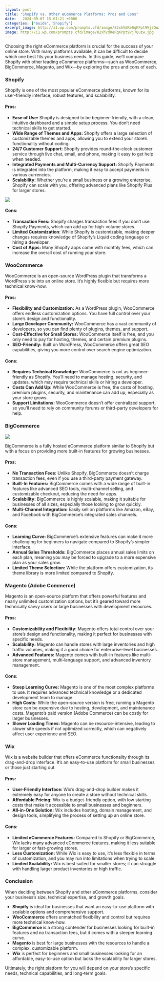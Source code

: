 ```yaml
---
layout: post
title: "Shopify vs. Other eCommerce Platforms: Pros and Cons"
date:   2024-09-07 15:01:21 +0000
categories: ['Guide','Shopify']
excerpt_image: http://i1.wp.com/prompts.cfd/image/82xhVdReRqKPpt9Vj7Quzw.jpg
image: http://i1.wp.com/prompts.cfd/image/82xhVdReRqKPpt9Vj7Quzw.jpg
---
```


Choosing the right eCommerce platform is crucial for the success of your online store. With many platforms available, it can be difficult to decide which one best fits your business needs. In this guide, we’ll compare Shopify with other leading eCommerce platforms—such as WooCommerce, BigCommerce, Magento, and Wix—by exploring the pros and cons of each.

### Shopify

Shopify is one of the most popular eCommerce platforms, known for its user-friendly interface, robust features, and scalability.

#### Pros:
- **Ease of Use:** Shopify is designed to be beginner-friendly, with a clean, intuitive dashboard and a simple setup process. You don’t need technical skills to get started.
- **Wide Range of Themes and Apps:** Shopify offers a large selection of customizable themes and apps, allowing you to extend your store’s functionality without coding.
- **24/7 Customer Support:** Shopify provides round-the-clock customer service through live chat, email, and phone, making it easy to get help when needed.
- **Integrated Payments and Multi-Currency Support:** Shopify Payments is integrated into the platform, making it easy to accept payments in various currencies.
- **Scalability:** Whether you’re a small business or a growing enterprise, Shopify can scale with you, offering advanced plans like Shopify Plus for larger stores.

![](http://i1.wp.com/prompts.cfd/image/82xhVdReRqKPpt9Vj7Quzw.jpg)

#### Cons:
- **Transaction Fees:** Shopify charges transaction fees if you don’t use Shopify Payments, which can add up for high-volume stores.
- **Limited Customization:** While Shopify is customizable, making deeper changes requires knowledge of Shopify’s Liquid coding language or hiring a developer.
- **Cost of Apps:** Many Shopify apps come with monthly fees, which can increase the overall cost of running your store.

### WooCommerce

WooCommerce is an open-source WordPress plugin that transforms a WordPress site into an online store. It’s highly flexible but requires more technical know-how.

#### Pros:
- **Flexibility and Customization:** As a WordPress plugin, WooCommerce offers endless customization options. You have full control over your store’s design and functionality.
- **Large Developer Community:** WooCommerce has a vast community of developers, so you can find plenty of plugins, themes, and support.
- **Cost-Effective for Small Stores:** WooCommerce itself is free, and you only need to pay for hosting, themes, and certain premium plugins.
- **SEO-Friendly:** Built on WordPress, WooCommerce offers great SEO capabilities, giving you more control over search engine optimization.

#### Cons:
- **Requires Technical Knowledge:** WooCommerce is not as beginner-friendly as Shopify. You’ll need to manage hosting, security, and updates, which may require technical skills or hiring a developer.
- **Costs Can Add Up:** While WooCommerce is free, the costs of hosting, premium plugins, security, and maintenance can add up, especially as your store grows.
- **Support Limitations:** WooCommerce doesn’t offer centralized support, so you’ll need to rely on community forums or third-party developers for help.

### BigCommerce

![](http://i1.wp.com/prompts.cfd/image/nSijJE06TpaTl9RPujmKkg.jpg)

BigCommerce is a fully hosted eCommerce platform similar to Shopify but with a focus on providing more built-in features for growing businesses.

#### Pros:
- **No Transaction Fees:** Unlike Shopify, BigCommerce doesn’t charge transaction fees, even if you use a third-party payment gateway.
- **Built-In Features:** BigCommerce comes with a wide range of built-in features like advanced SEO tools, multi-channel selling, and customizable checkout, reducing the need for apps.
- **Scalability:** BigCommerce is highly scalable, making it suitable for businesses of all sizes, especially those looking to grow quickly.
- **Multi-Channel Integration:** Easily sell on platforms like Amazon, eBay, and Facebook with BigCommerce’s integrated sales channels.

#### Cons:
- **Learning Curve:** BigCommerce’s extensive features can make it more challenging for beginners to navigate compared to Shopify’s simpler interface.
- **Annual Sales Thresholds:** BigCommerce places annual sales limits on each plan, meaning you may be forced to upgrade to a more expensive plan as your sales grow.
- **Limited Theme Selection:** While the platform offers customization, its theme library is more limited compared to Shopify.

### Magento (Adobe Commerce)

Magento is an open-source platform that offers powerful features and nearly unlimited customization options, but it’s geared toward more technically savvy users or large businesses with development resources.

#### Pros:
- **Customizability and Flexibility:** Magento offers total control over your store’s design and functionality, making it perfect for businesses with specific needs.
- **Scalability:** Magento can handle stores with large inventories and high traffic volumes, making it a good choice for enterprise-level businesses.
- **Advanced Features:** Magento comes with built-in features like multi-store management, multi-language support, and advanced inventory management.

#### Cons:
- **Steep Learning Curve:** Magento is one of the most complex platforms to use. It requires advanced technical knowledge or a dedicated development team to manage.
- **High Costs:** While the open-source version is free, running a Magento store can be expensive due to hosting, development, and maintenance costs. Magento’s paid version (Adobe Commerce) can be costly for larger businesses.
- **Slower Loading Times:** Magento can be resource-intensive, leading to slower site speeds if not optimized correctly, which can negatively affect user experience and SEO.

### Wix

Wix is a website builder that offers eCommerce functionality through its drag-and-drop interface. It’s an easy-to-use platform for small businesses or those just starting out.

#### Pros:
- **User-Friendly Interface:** Wix’s drag-and-drop builder makes it extremely easy for anyone to create a store without technical skills.
- **Affordable Pricing:** Wix is a budget-friendly option, with low starting costs that make it accessible to small businesses and beginners.
- **All-in-One Solution:** Wix includes hosting, domain management, and design tools, simplifying the process of setting up an online store.

#### Cons:
- **Limited eCommerce Features:** Compared to Shopify or BigCommerce, Wix lacks many advanced eCommerce features, making it less suitable for larger or fast-growing stores.
- **Less Customization:** While Wix is easy to use, it’s less flexible in terms of customization, and you may run into limitations when trying to scale.
- **Limited Scalability:** Wix is best suited for smaller stores; it can struggle with handling larger product inventories or high traffic.

### Conclusion

When deciding between Shopify and other eCommerce platforms, consider your business’s size, technical expertise, and growth goals.

- **Shopify** is ideal for businesses that want an easy-to-use platform with scalable options and comprehensive support.
- **WooCommerce** offers unmatched flexibility and control but requires more technical know-how.
- **BigCommerce** is a strong contender for businesses looking for built-in features and no transaction fees, but it comes with a steeper learning curve.
- **Magento** is best for large businesses with the resources to handle a complex, customizable platform.
- **Wix** is perfect for beginners and small businesses looking for an affordable, easy-to-use option but lacks the scalability for larger stores.

Ultimately, the right platform for you will depend on your store’s specific needs, technical capabilities, and long-term goals.
